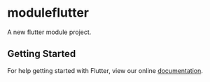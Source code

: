 # moduleflutter

A new flutter module project.

## Getting Started

For help getting started with Flutter, view our online
[documentation](https://flutter.io/).
